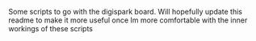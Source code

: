 Some scripts to go with the digispark board.  Will hopefully update this readme to make it more useful once Im more comfortable with the inner workings of these scripts
